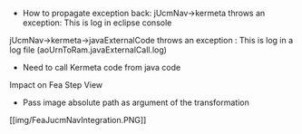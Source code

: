 - How to propagate exception back:
jUcmNav->kermeta throws an exception: This is log in eclipse console

jUcmNav->kermeta->javaExternalCode throws an exception : This is log in a log file (aoUrnToRam.javaExternalCall.log)

- Need to call Kermeta code from java code

Impact on Fea Step View
- Pass image absolute path as argument of the transformation 

[[img/FeaJucmNavIntegration.PNG]]